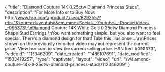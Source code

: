 {
    "title": "Diamond Couture 14K 0.25ctw Diamond Princess Studs",
    "description": "For More Info or to Buy Now: http:\/\/www.hsn.com\/products\/seo\/8292557?rdr=1&sourceid=youtube&cm_mmc=Social-_-Youtube-_-ProductVideo-_-095373\r\nDiamond Couture 14K White Gold 0.25ctw Diamond Princess Shape Stud Earrings \nYou want something simple, but you also want to feel special. There's a diamond design for that! Take this illusionset...\r\nPrices shown on the previously recorded video may not represent the current price.  View hsn.com to view the current selling price. HSN Item #095373",
    "videoid": "112346209",
    "date_created": "1486107691",
    "date_modified": "1503419257",
    "type": "captivate",
    "layout": "video",
    "url": "\/v\/diamond-couture-14k-0-25ctw-diamond-princess-studs\/112346209"
}